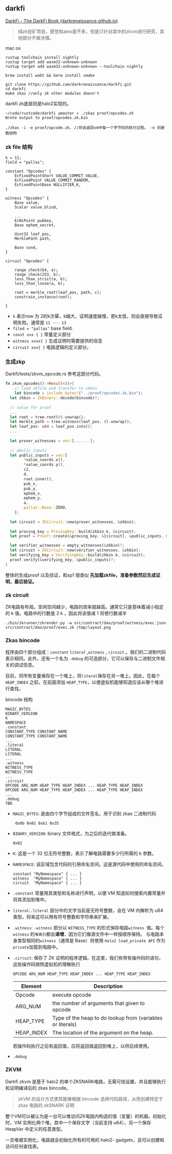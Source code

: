 ## darkfi

[DarkFi - The DarkFi Book (darkrenaissance.github.io)](https://darkrenaissance.github.io/darkfi/index.html)

> 纯zk挖矿项目，感觉和aleo差不多，但是只针对其中的zkvm进行研究，其他部分不做涉猎。

mac os 

```shell
rustup toolchain install nightly
rustup target add wasm32-unknown-unknown
rustup target add wasm32-unknown-unknown --toolchain nightly

brew install wabt && berw install cmake 

git clone https://github.com/darkrenaissance/darkfi.git
cd darkfi 
make zkas //only zk other modules doesn't 
```



darkfi zk底层则是halo2实现的。



```shell
~/code/rustcode/darkfi ±master » ./zkas proof/opcodes.zk
Wrote output to proof/opcodes.zk.bin

./zkas -i -e proof/opcode.zk. //将会返回vm中每一个字节码的执行过程。 -e 则是数结构
```

### zk file 结构

```shell
k = 11;
field = "pallas";

constant "Opcodes" {
	EcFixedPointShort VALUE_COMMIT_VALUE,
	EcFixedPoint VALUE_COMMIT_RANDOM,
	EcFixedPointBase NULLIFIER_K,
}

witness "Opcodes" {
	Base value,
	Scalar value_blind,
	
	...
	EcNiPoint pubkey,
	Base ephem_secret,

	Uint32 leaf_pos,
	MerklePath path,

	Base cond,
}

circuit "Opcodes" {
	
	range_check(64, a);
	range_check(253, b);
	less_than_strict(a, b);
	less_than_loose(a, b);

	root = merkle_root(leaf_pos, path, c);
	constrain_instance(root);

}
```

* `k`  表示row 为 2的k次幂，k越大，证明速度越慢，若k太低，则会直接导致证明失败。通常是 `11 --- 13`
* `filed = "pallas"`  base field.
* `const xxx { }`  常量定义部分
* `witness xxxx{ }`  生成证明时需要提供的信息
* `circuit xxx{ }`  电路逻辑的定义部分。

### 生成zkp 

Darkfi/tests/zkvm_opcode.rs 参考这部分代码。

```rust
fn zkvm_opcodes()->Result<()>{
	// load zkfile and transfer to zkbin
	let bincode = include_bytes!("../proof/opcodes.zk.bin");
  let zkbin = ZkBinary::decode(bincode)?;
	
  // value for proof 
  ...
  let root = tree.root(0).unwrap();
  let merkle_path = tree.witness(leaf_pos, 0).unwrap();
  let leaf_pos: u64 = leaf_pos.into();
  ...
  
  let prover_witnesses = vec![.......];
  
  // pbulic_inputs
  let public_inputs = vec![
        *value_coords.x(),
        *value_coords.y(),
        c2,
        d,
        root.inner(),
        pub_x,
        pub_y,
        ephem_x,
        ephem_y,
        a,
        pallas::Base::ZERO,
    ];
  
  let circuit = ZkCircuit::new(prover_witnesses, &zkbin);
  
  let proving_key = ProvingKey::build(zkbin.k, &circuit);
  let proof = Proof::create(&proving_key, &[circuit], &public_inputs, &mut OsRng)?;

  let verifier_witnesses = empty_witnesses(&zkbin)?;
  let circuit = ZkCircuit::new(verifier_witnesses, &zkbin);
  let verifying_key = VerifyingKey::build(zkbin.k, &circuit);
  proof.verify(&verifying_key, &public_inputs)?;
}
```

整体的生成proof 以及验证，和sp1 很类似 **先加载zkfile，准备参数然后生成证明，最后验证。**

### zk circuit 

ZK电路有布局。空闲空间越少，电路的效率就越高。通常它只是意味着减小指定的 k 值。电路中的行数是 2 k ，因此将该值减 1 将使行数减半

```shell
./bin/zkrunner/zkrender.py -w src/contract/dao/proof/witness/exec.json src/contract/dao/proof/exec.zk /tmp/layout.png
```



### Zkas bincode 

程序由四个部分组成：`constant`  `literal`  ,`witness` , `circuit` 。我们的二进制代码表示相同。此外，还有一个名为 `.debug` 的可选部分，它可以保存与二进制文件相关的调试信息。

目前，将所有变量保存在一个堆上，将`literal`保存在另一堆上。因此，在每个` HEAP_INDEX` 之前，在前面添加 `HEAP_TYPE`，以便虚拟机能够知道应该从哪个堆进行查找。

bincode 结构

```shell
MAGIC_BYTES
BINARY_VERSION
K
NAMESPACE
.constant
CONSTANT_TYPE CONSTANT_NAME 
CONSTANT_TYPE CONSTANT_NAME 
...
.literal
LITERAL
LITERAL
...
.witness
WITNESS_TYPE
WITNESS_TYPE
...
.circuit
OPCODE ARG_NUM HEAP_TYPE HEAP_INDEX ... HEAP_TYPE HEAP_INDEX
OPCODE ARG_NUM HEAP_TYPE HEAP_INDEX ... HEAP_TYPE HEAP_INDEX
...
.debug
TBD
```

* `MAGIC_BYTES`:  是由四个字节组成的文件签名，用于识别 zkas 二进制代码

  ```shell
   0x0b 0x01 0xb1 0x35
  ```

* `BINARY_VERSION`:  binary 文件格式，为之后的迭代做准备。

  ```shell
  0x02
  ```

* `K`: 这是一个 32 位无符号整数，表示了解电路需要多少行所需的 k 参数。

* `NAMESPACE`: 该区域包含代码的引用命名空间。这是源代码中使用的命名空间。

  ```shell
  constant "MyNamespace" { ... }
  witness  "MyNamespace" { ... }
  circuit  "MyNamespace" { ... }
  ```

* `.constant` 常量用其类型和名称进行声明，以便 VM 知道如何搜索内置常量并将其添加到堆中。

* `literal`:`.literal` 部分中的文字当前是无符号整数，会在 VM 内解析为 u64 类型。将来这可以用有符号整数和字符串来扩展。

* `.witness`: `.witness` 部分以 `WITNESS_TYPE` 的形式保存电路`witness `值。每个`witness` 的`堆索引`都会**递增**，因为它们像源文件中一样按顺序保持。 与电路本身类型相同的`witness`（通常是 Base）将使用 `Halo2 load_private API` 作为`private`加载到电路中。

* `.circuit`: 保存了 ZK 证明的程序逻辑。在这里，我们有带有操作码的语句，这些操作码按照虚拟机的理解执行

  ```shell
  OPCODE ARG_NUM HEAP_TYPE HEAP_INDEX ... HEAP_TYPE HEAP_INDEX
  ```

  | Element    | **Description**                                            |
  | ---------- | ---------------------------------------------------------- |
  | Opcode     | execute opcode                                             |
  | ARG_NUM    | the number of arguments that given to opcode               |
  | HEAP_TYPE  | Type of the heap to do lookup from (variables or literals) |
  | HEAP_INDEX | The location of the argument on the heap.                  |

  若操作码执行之后有返回值，应将返回值返回到堆上，以供后续使用。

* `.debug`



### ZKVM

Darkfi zkvm 是基于 halo2 的单个ZKSNARK电路，无需可信设置，并且能够执行和证明编译后的 zkas bincode。 

> zkVM 的设计方式使其能够根据 bincode 选择代码路径，从而创建特定于 zkas 电路的 zkSNARK 证明

整个VM可以被认为是一台可以堆访问ZK电路内构造的值（变量）的机器。初始化时，VM 实例化两个堆，其中一个保存文字（当前支持 u64），另一个保存 HeapVar 中定义的任意类型。

一旦堆被实例化，电路就会初始化所有的可用的 halo2- gadgets，且可以创建和访问任何查找表。



















